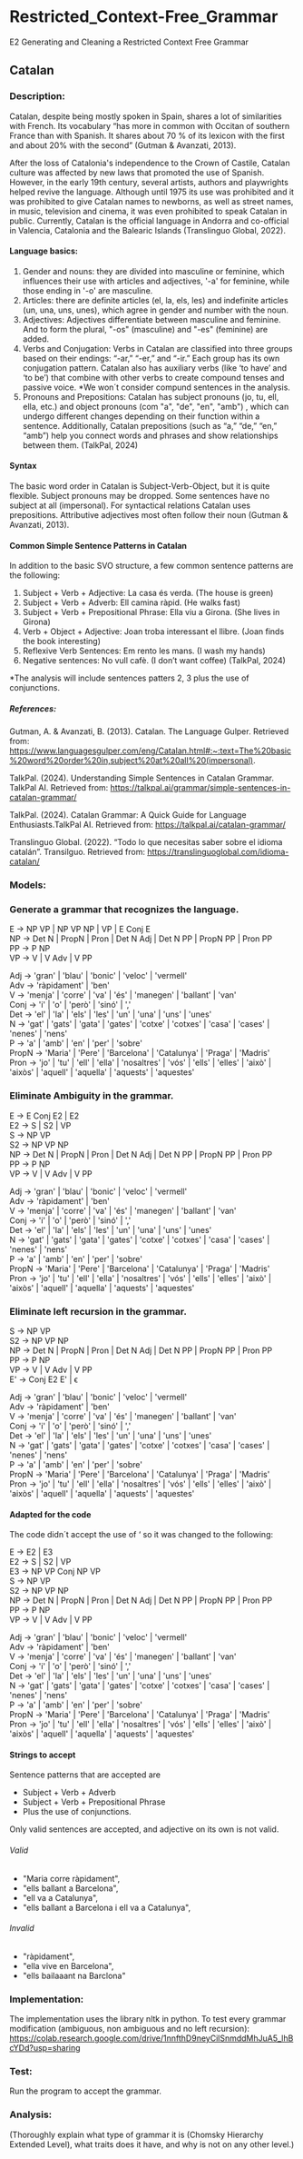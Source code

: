 # Restricted_Context-Free_Grammar
E2 Generating and Cleaning a Restricted Context Free Grammar

## Catalan 

### Description:
Catalan, despite being mostly spoken in Spain, shares a lot of similarities with French. Its vocabulary  “has more in common with Occitan of southern France than with Spanish. It shares about 70 % of its lexicon with the first and about  20% with the second” (Gutman & Avanzati, 2013).


After the loss of Catalonia's independence to the Crown of Castile, Catalan culture was affected by new laws that promoted the use of Spanish. However, in the early 19th century, several artists, authors and playwrights helped revive the language. Although until 1975 its use was prohibited and it was prohibited to give Catalan names to newborns, as well as street names, in music, television and cinema, it was even prohibited to speak Catalan in public. Currently, Catalan is the official language in Andorra and co-official in Valencia, Catalonia and the Balearic Islands (Translinguo Global, 2022).


#### Language basics:

1. Gender and nouns: they are divided into masculine or feminine, which influences their use with articles and adjectives, '-a' for feminine, while those ending in '-o' are masculine.
2. Articles: there are definite articles (el, la, els, les) and indefinite articles (un, una, uns, unes), which agree in gender and number with the noun.
3. Adjectives: Adjectives differentiate between masculine and feminine. And to form the plural, "-os" (masculine) and "-es" (feminine) are added.
4. Verbs and Conjugation: Verbs in Catalan are classified into three groups based on their endings: “-ar,” “-er,” and “-ir.” Each group has its own conjugation pattern. Catalan also has auxiliary verbs (like ‘to have’ and ‘to be’) that combine with other verbs to create compound tenses and passive voice.
*We won´t consider compund sentences in the analysis. 
5. Pronouns and Prepositions: Catalan has subject pronouns (jo, tu, ell, ella, etc.) and object pronouns  (com "a", "de", "en", "amb") , which can undergo different changes depending on their function within a sentence. Additionally, Catalan prepositions (such as “a,” “de,” “en,” “amb”) help you connect words and phrases and show relationships between them.
(TalkPal, 2024)


#### Syntax

The basic word order in Catalan is Subject-Verb-Object, but it is quite flexible. Subject pronouns may be dropped. Some sentences have no subject at all (impersonal). For  syntactical relations Catalan uses prepositions. Attributive adjectives most often follow their noun (Gutman & Avanzati, 2013).

#### Common Simple Sentence Patterns in Catalan
In addition to the basic SVO structure, a few common sentence patterns are the following:
1. Subject + Verb + Adjective: La casa és verda. (The house is green)
2. Subject + Verb + Adverb: Ell camina ràpid. (He walks fast)
3. Subject + Verb + Prepositional Phrase: Ella viu a Girona. (She lives in Girona)
4. Verb + Object + Adjective: Joan troba interessant el llibre. (Joan finds the book interesting)
5. Reflexive Verb Sentences: Em rento les mans. (I wash my hands)
6. Negative sentences: No vull cafè. (I don’t want coffee)
(TalkPal, 2024)

*The analysis will include sentences patters 2, 3 plus the use of conjunctions.




##### References:

Gutman, A. & Avanzati, B. (2013). Catalan. The Language Gulper. Retrieved from:
https://www.languagesgulper.com/eng/Catalan.html#:~:text=The%20basic%20word%20order%20in,subject%20at%20all%20(impersonal).

TalkPal. (2024). Understanding Simple Sentences in Catalan Grammar. TalkPal AI. Retrieved from: https://talkpal.ai/grammar/simple-sentences-in-catalan-grammar/ 

TalkPal. (2024). Catalan Grammar: A Quick Guide for Language Enthusiasts.TalkPal AI. Retrieved from: https://talkpal.ai/catalan-grammar/ 

Translinguo Global. (2022). “Todo lo que necesitas saber sobre el idioma catalán”. Transilguo. Retrieved from: https://translinguoglobal.com/idioma-catalan/ 


### Models:
### Generate a grammar that recognizes the language.
E -> NP VP | NP VP NP | VP | E Conj E  
NP -> Det N | PropN | Pron | Det N Adj | Det N PP | PropN PP | Pron PP  
PP -> P NP  
VP -> V | V Adv | V PP  

Adj -> 'gran' | 'blau' | 'bonic' | 'veloc' | 'vermell'  
Adv -> 'ràpidament' | 'ben'  
V -> 'menja' | 'corre' | 'va' | 'és' | 'manegen' | 'ballant' | 'van'  
Conj -> 'i' | 'o' | 'però' | 'sinó' | ','  
Det -> 'el' | 'la' | 'els' | 'les' | 'un' | 'una' | 'uns' | 'unes'  
N -> 'gat' | 'gats' | 'gata' | 'gates' | 'cotxe' | 'cotxes' | 'casa' | 'cases' | 'nenes' | 'nens'  
P -> 'a' | 'amb' | 'en' | 'per' | 'sobre'  
PropN -> 'Maria' | 'Pere' | 'Barcelona' | 'Catalunya' | 'Praga' | 'Madris'  
Pron -> 'jo' | 'tu' | 'ell' | 'ella' | 'nosaltres' | 'vós' | 'ells' | 'elles' | 'això' | 'aixòs' | 'aquell' | 'aquella' | 'aquests' | 'aquestes'  

### Eliminate Ambiguity in the grammar.
E -> E Conj E2 | E2  
E2 -> S | S2 | VP  
S -> NP VP  
S2 -> NP VP NP    
NP -> Det N | PropN | Pron | Det N Adj | Det N PP | PropN PP | Pron PP  
PP -> P NP  
VP -> V | V Adv | V PP  
  
Adj -> 'gran' | 'blau' | 'bonic' | 'veloc' | 'vermell'  
Adv -> 'ràpidament' | 'ben'  
V -> 'menja' | 'corre' | 'va' | 'és' | 'manegen' | 'ballant' | 'van'  
Conj -> 'i' | 'o' | 'però' | 'sinó' | ','  
Det -> 'el' | 'la' | 'els' | 'les' | 'un' | 'una' | 'uns' | 'unes'  
N -> 'gat' | 'gats' | 'gata' | 'gates' | 'cotxe' | 'cotxes' | 'casa' | 'cases' |  
 'nenes' | 'nens'    
P -> 'a' | 'amb' | 'en' | 'per' | 'sobre'    
PropN -> 'Maria' | 'Pere' | 'Barcelona' | 'Catalunya' | 'Praga' | 'Madris'    
Pron -> 'jo' | 'tu' | 'ell' | 'ella' | 'nosaltres' | 'vós' | 'ells' | 'elles' |
 'això' | 'aixòs' | 'aquell' | 'aquella' | 'aquests' | 'aquestes'  
  

### Eliminate left recursion in the grammar.
 S -> NP VP  
S2 -> NP VP NP  
NP -> Det N | PropN | Pron | Det N Adj  | Det N PP | PropN PP  | Pron PP  
PP -> P NP  
VP -> V  | V Adv | V PP  
E' -> Conj E2 E' | ϵ  

Adj -> 'gran' | 'blau' | 'bonic' | 'veloc' | 'vermell'  
Adv -> 'ràpidament' | 'ben'  
V -> 'menja' | 'corre' | 'va' | 'és' | 'manegen' | 'ballant' | 'van'  
Conj -> 'i' | 'o' | 'però' | 'sinó' | ','  
Det -> 'el' | 'la' | 'els' | 'les' | 'un' | 'una' | 'uns' | 'unes'  
N -> 'gat' | 'gats' | 'gata' | 'gates' | 'cotxe' | 'cotxes' | 'casa' | 'cases' | 'nenes' | 'nens'  
P -> 'a' | 'amb' | 'en' | 'per' | 'sobre'  
PropN -> 'Maria' | 'Pere' | 'Barcelona' | 'Catalunya' | 'Praga' | 'Madris'  
Pron -> 'jo' | 'tu' | 'ell' | 'ella' | 'nosaltres' | 'vós' | 'ells' | 'elles' | 'això' | 'aixòs' | 'aquell' | 'aquella' | 'aquests' | 'aquestes'  



#### Adapted for the code
The code didn´t accept the use of ‘ so it was changed to the following:

E -> E2 | E3  
E2 -> S | S2 | VP   
E3 -> NP VP Conj NP VP   
S -> NP VP  
S2 -> NP VP NP    
NP -> Det N | PropN | Pron | Det N Adj | Det N PP | PropN PP | Pron PP  
PP -> P NP  
VP -> V | V Adv | V PP  

Adj -> 'gran' | 'blau' | 'bonic' | 'veloc' | 'vermell'  
Adv -> 'ràpidament' | 'ben'  
V -> 'menja' | 'corre' | 'va' | 'és' | 'manegen' | 'ballant' | 'van'  
Conj -> 'i' | 'o' | 'però' | 'sinó' | ','  
Det -> 'el' | 'la' | 'els' | 'les' | 'un' | 'una' | 'uns' | 'unes'  
N -> 'gat' | 'gats' | 'gata' | 'gates' | 'cotxe' | 'cotxes' | 'casa' | 'cases' | 'nenes' | 'nens'  
P -> 'a' | 'amb' | 'en' | 'per' | 'sobre'  
PropN -> 'Maria' | 'Pere' | 'Barcelona' | 'Catalunya' | 'Praga' | 'Madris'  
Pron -> 'jo' | 'tu' | 'ell' | 'ella' | 'nosaltres' | 'vós' | 'ells' | 'elles' | 'això' | 'aixòs' | 'aquell' | 'aquella' | 'aquests' | 'aquestes'  




#### Strings to accept
Sentence patterns that are accepted are
- Subject + Verb + Adverb
- Subject + Verb + Prepositional Phrase
- Plus the use of conjunctions.


Only valid sentences are accepted, and adjective on its own is not valid.

###### Valid
- "Maria corre ràpidament",
- "ells ballant a Barcelona",
- "ell va a Catalunya",
- "ells ballant a Barcelona i ell va a Catalunya",
###### Invalid
- "ràpidament",
- "ella vive en Barcelona",
- "ells bailaaant na Barclona"


### Implementation:
The implementation uses the library nltk in python.
To test every grammar modification (ambiguous, non ambiguous and no left recursion):
https://colab.research.google.com/drive/1nnfthD9neyCilSnmddMhJuA5_lhBcYDd?usp=sharing 

### Test: 
Run the program to accept the grammar. 

### Analysis:
(Thoroughly explain what type of grammar it is (Chomsky Hierarchy Extended Level), what traits does it have, and why is not on any other level.)


